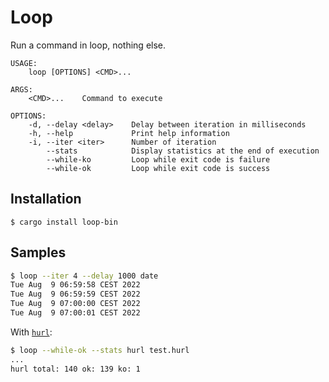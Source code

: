 # Loop

Run a command in loop, nothing else.

```
USAGE:
    loop [OPTIONS] <CMD>...

ARGS:
    <CMD>...    Command to execute

OPTIONS:
    -d, --delay <delay>    Delay between iteration in milliseconds
    -h, --help             Print help information
    -i, --iter <iter>      Number of iteration
        --stats            Display statistics at the end of execution
        --while-ko         Loop while exit code is failure
        --while-ok         Loop while exit code is success
```

## Installation

```
$ cargo install loop-bin
```


## Samples

```bash
$ loop --iter 4 --delay 1000 date
Tue Aug  9 06:59:58 CEST 2022
Tue Aug  9 06:59:59 CEST 2022
Tue Aug  9 07:00:00 CEST 2022
Tue Aug  9 07:00:01 CEST 2022
```

With [`hurl`](https://hurl.dev):

```bash
$ loop --while-ok --stats hurl test.hurl
...
hurl total: 140 ok: 139 ko: 1
```